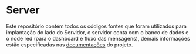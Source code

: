 # Server

Este repositório contém todos os códigos fontes que foram utilizados para implantação do lado do Servidor, o servidor conta com o banco de dados e o node red (para o dashboard e fluxo das mensagens), demais informações estão especificadas nas [documentações](https://github.com/HBM-Control/HBM-Control/Documentos) do projeto.
